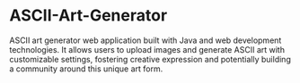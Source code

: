 # ASCII-Art-Generator
ASCII art generator web application built with Java and web development technologies. It allows users to upload images and generate ASCII art with customizable settings, fostering creative expression and potentially building a community around this unique art form.
